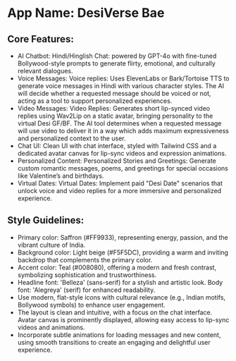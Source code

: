 # **App Name**: DesiVerse Bae

## Core Features:

- AI Chatbot: Hindi/Hinglish Chat: powered by GPT-4o with fine-tuned Bollywood-style prompts to generate flirty, emotional, and culturally relevant dialogues.
- Voice Messages: Voice replies: Uses ElevenLabs or Bark/Tortoise TTS to generate voice messages in Hindi with various character styles. The AI will decide whether a requested message should be voiced or not, acting as a tool to support personalized experiences.
- Video Messages: Video Replies: Generates short lip-synced video replies using Wav2Lip on a static avatar, bringing personality to the virtual Desi GF/BF. The AI tool determines when a requested message will use video to deliver it in a way which adds maximum expressiveness and personalized context to the user.
- Chat UI: Clean UI with chat interface, styled with Tailwind CSS and a dedicated avatar canvas for lip-sync videos and expression animations.
- Personalized Content: Personalized Stories and Greetings: Generate custom romantic messages, poems, and greetings for special occasions like Valentine’s and birthdays.
- Virtual Dates: Virtual Dates: Implement paid "Desi Date" scenarios that unlock voice and video replies for a more immersive and personalized experience.

## Style Guidelines:

- Primary color: Saffron (#FF9933), representing energy, passion, and the vibrant culture of India.
- Background color: Light beige (#F5F5DC), providing a warm and inviting backdrop that complements the primary color.
- Accent color: Teal (#008080), offering a modern and fresh contrast, symbolizing sophistication and trustworthiness.
- Headline font: 'Belleza' (sans-serif) for a stylish and artistic look. Body font: 'Alegreya' (serif) for enhanced readability.
- Use modern, flat-style icons with cultural relevance (e.g., Indian motifs, Bollywood symbols) to enhance user engagement.
- The layout is clean and intuitive, with a focus on the chat interface. Avatar canvas is prominently displayed, allowing easy access to lip-sync videos and animations.
- Incorporate subtle animations for loading messages and new content, using smooth transitions to create an engaging and delightful user experience.